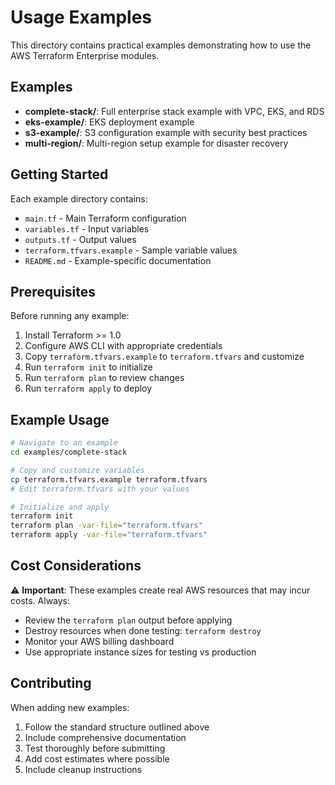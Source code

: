 # Usage Examples

This directory contains practical examples demonstrating how to use the AWS Terraform Enterprise modules.

## Examples

- **complete-stack/**: Full enterprise stack example with VPC, EKS, and RDS
- **eks-example/**: EKS deployment example
- **s3-example/**: S3 configuration example with security best practices
- **multi-region/**: Multi-region setup example for disaster recovery

## Getting Started

Each example directory contains:
- `main.tf` - Main Terraform configuration
- `variables.tf` - Input variables
- `outputs.tf` - Output values
- `terraform.tfvars.example` - Sample variable values
- `README.md` - Example-specific documentation

## Prerequisites

Before running any example:

1. Install Terraform >= 1.0
2. Configure AWS CLI with appropriate credentials
3. Copy `terraform.tfvars.example` to `terraform.tfvars` and customize
4. Run `terraform init` to initialize
5. Run `terraform plan` to review changes
6. Run `terraform apply` to deploy

## Example Usage

```bash
# Navigate to an example
cd examples/complete-stack

# Copy and customize variables
cp terraform.tfvars.example terraform.tfvars
# Edit terraform.tfvars with your values

# Initialize and apply
terraform init
terraform plan -var-file="terraform.tfvars"
terraform apply -var-file="terraform.tfvars"
```

## Cost Considerations

⚠️ **Important**: These examples create real AWS resources that may incur costs. Always:
- Review the `terraform plan` output before applying
- Destroy resources when done testing: `terraform destroy`
- Monitor your AWS billing dashboard
- Use appropriate instance sizes for testing vs production

## Contributing

When adding new examples:
1. Follow the standard structure outlined above
2. Include comprehensive documentation
3. Test thoroughly before submitting
4. Add cost estimates where possible
5. Include cleanup instructions
